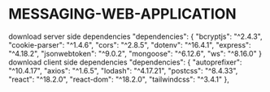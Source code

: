 # MESSAGING-WEB-APPLICATION
download server side dependencies
"dependencies": {
    "bcryptjs": "^2.4.3",
    "cookie-parser": "^1.4.6",
    "cors": "^2.8.5",
    "dotenv": "^16.4.1",
    "express": "^4.18.2",
    "jsonwebtoken": "^9.0.2",
    "mongoose": "^6.12.6",
    "ws": "^8.16.0"
  }
  download client side dependencies
  "dependencies": {
    "autoprefixer": "^10.4.17",
    "axios": "^1.6.5",
    "lodash": "^4.17.21",
    "postcss": "^8.4.33",
    "react": "^18.2.0",
    "react-dom": "^18.2.0",
    "tailwindcss": "^3.4.1"
  },
  
